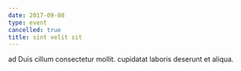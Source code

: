 ```yaml
---
date: 2017-09-08
type: event
cancelled: true
title: sint velit sit
---
```

ad Duis cillum consectetur mollit. cupidatat laboris deserunt et aliqua.